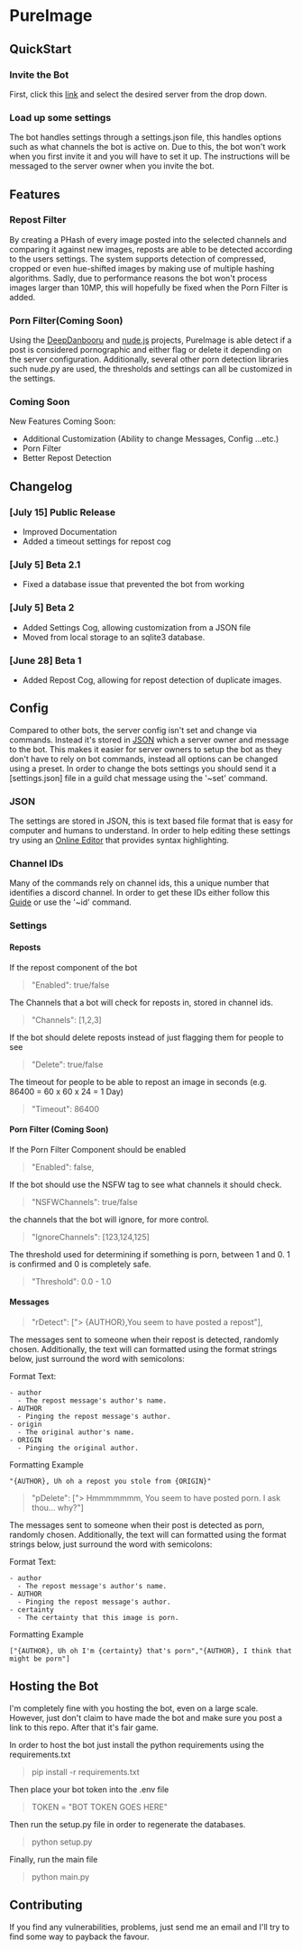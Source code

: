 # PureImage

## QuickStart

### Invite the Bot

First, click this [link](https://discord.com/oauth2/authorize?client_id=856451426267299863&scope=bot) and select the desired server from the drop down.

### Load up some settings

The bot handles settings through a settings.json file, this handles options such as what channels the bot is active on. Due to this, the bot won't work when you first invite it and you will have to set it up. The instructions will be messaged to the server owner when you invite the bot.

## Features

### Repost Filter

By creating a PHash of every image posted into the selected channels and comparing it against new images, reposts are able to be detected according to the users settings. The system supports detection of compressed, cropped or even hue-shifted images by making use of multiple hashing algorithms. Sadly, due to performance reasons the bot won't process images larger than 10MP, this will hopefully be fixed when the Porn Filter is added.

### Porn Filter(Coming Soon)

Using the [DeepDanbooru](https://github.com/KichangKim/DeepDanbooru) and [nude.js](https://github.com/pa7/nude.js) projects, PureImage is able detect if a post is considered pornographic and either flag or delete it depending on the server configuration. Additionally, several other porn detection libraries such nude.py are used, the thresholds and settings can all be customized in the settings.

### Coming Soon

New Features Coming Soon:

- Additional Customization (Ability to change Messages, Config ...etc.)
- Porn Filter
- Better Repost Detection

## Changelog

### [July 15] Public Release

- Improved Documentation
- Added a timeout settings for repost cog

### [July 5] Beta 2.1

- Fixed a database issue that prevented the bot from working

### [July 5] Beta 2

- Added Settings Cog, allowing customization from a JSON file
- Moved from local storage to an sqlite3 database.

### [June 28] Beta 1

- Added Repost Cog, allowing for repost detection of duplicate images.

## Config

Compared to other bots, the server config isn't set and change via commands. Instead it's stored in [JSON](https://en.wikipedia.org/wiki/JSON) which a server owner and message to the bot. This makes it easier for server owners to setup the bot as they don't have to rely on bot commands, instead all options can be changed using a preset. In order to change the bots settings you should send it a [settings.json] file in a guild chat message using the '~set' command.

### JSON

The settings are stored in JSON, this is text based file format that is easy for computer and humans to understand. In order to help editing these settings try using an [Online Editor](https://jsoneditoronline.org/#left=cloud.f69c4ee4a2454ad58eab6effaa5e5e93) that provides syntax highlighting.

### Channel IDs

Many of the commands rely on channel ids, this a unique number that identifies a discord channel. In order to get these IDs either follow this [Guide](https://support.discord.com/hc/en-us/articles/206346498) or use the '~id' command.

### Settings

#### Reposts

If the repost component of the bot

> "Enabled": true/false

The Channels that a bot will check for reposts in, stored in channel ids.

> "Channels": [1,2,3]

If the bot should delete reposts instead of just flagging them for people to see

> "Delete": true/false

The timeout for people to be able to repost an image in seconds (e.g. 86400 = 60 x 60 x 24 = 1 Day)

> "Timeout": 86400

#### Porn Filter (Coming Soon)

If the Porn Filter Component should be enabled

> "Enabled": false,

If the bot should use the NSFW tag to see what channels it should check.

> "NSFWChannels": true/false

the channels that the bot will ignore, for more control.

> "IgnoreChannels": [123,124,125]

The threshold used for determining if something is porn, between 1 and 0. 1 is confirmed and 0 is completely safe.

> "Threshold": 0.0 - 1.0

#### Messages

> "rDetect": ["> {AUTHOR},You seem to have posted a repost"],

The messages sent to someone when their repost is detected, randomly chosen. Additionally, the text will can formatted using the format strings below, just surround the word with semicolons:

Format Text:

    - author
      - The repost message's author's name.
    - AUTHOR
      - Pinging the repost message's author.
    - origin
      - The original author's name.
    - ORIGIN
      - Pinging the original author.

Formatting Example

`"{AUTHOR}, Uh oh a repost you stole from {ORIGIN}"`

> "pDelete": ["> Hmmmmmmm, You seem to have posted porn. I ask thou... why?"]

The messages sent to someone when their post is detected as porn, randomly chosen. Additionally, the text will can formatted using the format strings below, just surround the word with semicolons:

Format Text:

    - author
      - The repost message's author's name.
    - AUTHOR
      - Pinging the repost message's author.
    - certainty
      - The certainty that this image is porn.

Formatting Example

`["{AUTHOR}, Uh oh I'm {certainty} that's porn","{AUTHOR}, I think that might be porn"]`

## Hosting the Bot

I'm completely fine with you hosting the bot, even on a large scale. However, just don't claim to have made the bot and make sure you post a link to this repo. After that it's fair game.

In order to host the bot just install the python requirements using the requirements.txt

> pip install -r requirements.txt

Then place your bot token into the .env file

> TOKEN = "BOT TOKEN GOES HERE"

Then run the setup.py file in order to regenerate the databases.
>
> python setup.py

Finally, run the main file

> python main.py

## Contributing

If you find any vulnerabilities, problems, just send me an email and I'll try to find some way to payback the favour.
